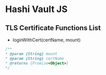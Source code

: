 # Hashi Vault JS

## TLS Certificate Functions List

* loginWithCert(certName, mount)

```javascript
/**
* @param {String} mount
* @param {String} certName
* @returns {Promise<Object>}
*/
```
